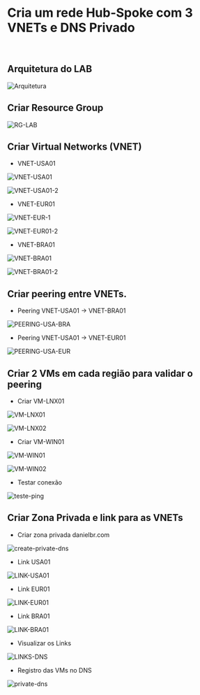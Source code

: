 # Cria um rede Hub-Spoke com 3 VNETs e DNS Privado

&nbsp;
&nbsp;
&nbsp;
&nbsp;
&nbsp;

## Arquitetura do LAB

![Arquitetura](https://github.com/danielmagevski/azure-labs/assets/10622331/182fc597-6e07-4949-bd62-4fda465cf388)

## Criar Resource Group
![RG-LAB](https://github.com/danielmagevski/azure-labs/assets/10622331/1a9e338b-5e74-4a19-ade2-7aa63f42b7a9)


## Criar Virtual Networks (VNET)

* VNET-USA01
  
![VNET-USA01](https://github.com/danielmagevski/azure-labs/assets/10622331/40bb7611-2628-411b-9053-04efdbfc4e86)

![VNET-USA01-2](https://github.com/danielmagevski/azure-labs/assets/10622331/2545fbd0-1669-4b24-a6e3-80d82096d882)

* VNET-EUR01

![VNET-EUR-1](https://github.com/danielmagevski/azure-labs/assets/10622331/2a60d23e-55a1-44c1-ab50-be6e8f874db0)

![VNET-EUR01-2](https://github.com/danielmagevski/azure-labs/assets/10622331/1dd811e8-0306-4595-9b1b-2cd6e305e353)

* VNET-BRA01

![VNET-BRA01](https://github.com/danielmagevski/azure-labs/assets/10622331/f555e78d-ce44-479b-a797-164f29383df3)

![VNET-BRA01-2](https://github.com/danielmagevski/azure-labs/assets/10622331/9e98623e-e5ed-4ad5-acdb-859a963736fb)

## Criar peering entre VNETs.

* Peering VNET-USA01 -> VNET-BRA01

![PEERING-USA-BRA](https://github.com/danielmagevski/azure-labs/assets/10622331/04746ff5-9651-482f-9c4d-37986819810a)

* Peering VNET-USA01 -> VNET-EUR01

![PEERING-USA-EUR](https://github.com/danielmagevski/azure-labs/assets/10622331/f62ace80-5264-4eb9-9ffe-3efb1d861892)

## Criar 2 VMs em cada região para validar o peering

* Criar VM-LNX01

![VM-LNX01](https://github.com/danielmagevski/azure-labs/assets/10622331/14fb7b62-70d3-4ce4-b521-250b6b8b72ac)

![VM-LNX02](https://github.com/danielmagevski/azure-labs/assets/10622331/9f0036c5-8fc7-44dd-ae64-0af27ab78479)

* Criar VM-WIN01

![VM-WIN01](https://github.com/danielmagevski/azure-labs/assets/10622331/e3e8114d-ef06-4304-8a05-aaa7d9c689cc)

![VM-WIN02](https://github.com/danielmagevski/azure-labs/assets/10622331/5b90bc74-c67e-43cb-861b-22b68a1c0599)

* Testar conexão

![teste-ping](https://github.com/danielmagevski/azure-labs/assets/10622331/f2c0f21e-1f37-4698-a778-1c333b941a13)


## Criar Zona Privada e link para as VNETs

* Criar zona privada danielbr.com

![create-private-dns](https://github.com/danielmagevski/azure-labs/assets/10622331/27c4ae34-f120-488e-944c-73950a586f69)

* Link USA01

![LINK-USA01](https://github.com/danielmagevski/azure-labs/assets/10622331/79b5ab32-327d-49a9-9d92-020163fe506d)

* Link EUR01

![LINK-EUR01](https://github.com/danielmagevski/azure-labs/assets/10622331/934e0e62-a531-4af0-8266-4d49cd5e211c)

* Link BRA01

![LINK-BRA01](https://github.com/danielmagevski/azure-labs/assets/10622331/31ff616e-5d64-40e9-a77c-e40a2aa924d1)

* Visualizar os Links

![LINKS-DNS](https://github.com/danielmagevski/azure-labs/assets/10622331/fc4ce250-6f7e-428c-ab81-90aafd9830ae)


* Registro das VMs no DNS

![private-dns](https://github.com/danielmagevski/azure-labs/assets/10622331/a6b6dd3e-aacf-42b9-850b-64916f953826)




